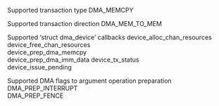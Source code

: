 Supported transaction type 
	DMA_MEMCPY 

Supported transaction direction 
	DMA_MEM_TO_MEM 

Supported ‘struct dma_device’ callbacks 
	device_alloc_chan_resources  
	device_free_chan_resources  
	device_prep_dma_memcpy  
	device_prep_dma_imm_data 
	device_tx_status  
	device_issue_pending 

Supported DMA flags to argument operation preparation 
	DMA_PREP_INTERRUPT  
	DMA_PREP_FENCE 

